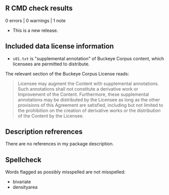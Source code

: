 ## R CMD check results

0 errors | 0 warnings | 1 note

* This is a new release.

## Included data license information

* `s01.txt` is "supplemental annotation" of Buckeye Corpus content, which
licensees are permitted to distribute.

The relevant section of the Buckeye Corpus License reads:

> Licensee may augment the Content with supplemental
annotations. Such annotations shall not constitute a
derivative work or Improvement of the Content.
Furthermore, these supplemental annotations may be
distributed by the Licensee as long as the other
provisions of this Agreement are satisfied, including but
not limited to the prohibition on the creation of
derivative works or the distribution of the Content by the
Licensee.

## Description refrerences

There are no references in my package description.

## Spellcheck

Words flagged as possibly misspelled are not misspelled:

* bivariate
* densityarea

